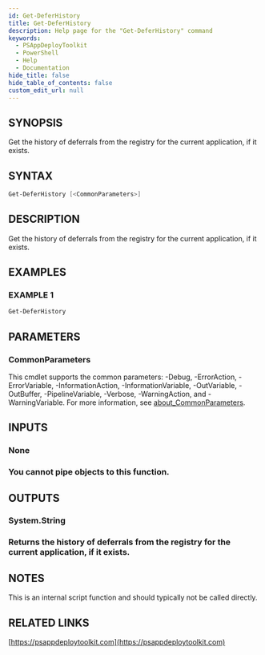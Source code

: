 ```yaml
---
id: Get-DeferHistory
title: Get-DeferHistory
description: Help page for the "Get-DeferHistory" command
keywords:
  - PSAppDeployToolkit
  - PowerShell
  - Help
  - Documentation
hide_title: false
hide_table_of_contents: false
custom_edit_url: null
---
```


## SYNOPSIS

Get the history of deferrals from the registry for the current application, if it exists.

## SYNTAX

```powershell
Get-DeferHistory [<CommonParameters>]
```

## DESCRIPTION

Get the history of deferrals from the registry for the current application, if it exists.

## EXAMPLES

### EXAMPLE 1

```powershell
Get-DeferHistory
```

## PARAMETERS

### CommonParameters

This cmdlet supports the common parameters: -Debug, -ErrorAction, -ErrorVariable, -InformationAction, -InformationVariable, -OutVariable, -OutBuffer, -PipelineVariable, -Verbose, -WarningAction, and -WarningVariable. For more information, see [about_CommonParameters](http://go.microsoft.com/fwlink/?LinkID=113216).

## INPUTS

### None

### You cannot pipe objects to this function.
## OUTPUTS

### System.String

### Returns the history of deferrals from the registry for the current application, if it exists.
## NOTES
This is an internal script function and should typically not be called directly.

## RELATED LINKS

[https://psappdeploytoolkit.com](https://psappdeploytoolkit.com)

